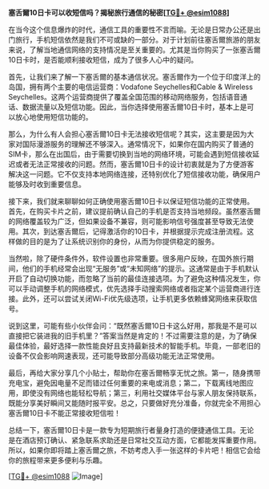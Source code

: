 **塞舌爾10日卡可以收短信吗？揭秘旅行通信的秘密[[TG💪+ @esim1088](https://t.me/s/esim1088)]**

在当今这个信息爆炸的时代，通信工具的重要性不言而喻。无论是日常办公还是出门旅行，手机短信依然是我们不可或缺的一部分。对于计划前往塞舌爾旅游的朋友来说，了解当地通信网络的支持情况是至关重要的。尤其是当你购买了一张塞舌爾10日卡时，是否能顺利接收短信，成为了很多人心中的疑问。

首先，让我们来了解一下塞舌爾的基本通信状况。塞舌爾作为一个位于印度洋上的岛国，拥有两个主要的电信运营商：Vodafone Seychelles和Cable & Wireless Seychelles。这两个运营商提供了覆盖全国范围的移动网络服务，包括语音通话、数据流量以及短信功能。因此，当你选择使用塞舌爾10日卡时，基本上是可以放心地使用短信功能的。

那么，为什么有人会担心塞舌爾10日卡无法接收短信呢？其实，这主要是因为大家对国际漫游服务的理解还不够深入。通常情况下，如果你在国内购买了普通的SIM卡，那么在出国后，由于需要切换到当地的网络环境，可能会遇到短信接收延迟或者无法正常接收的问题。然而，塞舌爾10日卡的设计初衷就是为了方便游客解决这一问题。它不仅支持本地网络连接，还特别优化了短信接收功能，确保用户能够及时收到重要信息。

接下来，我们就来聊聊如何正确使用塞舌爾10日卡以保证短信功能的正常使用。首先，在购买卡片之前，建议提前确认自己的手机是否支持当地频段。虽然塞舌爾的网络覆盖较为广泛，但如果设备不兼容，则可能影响信号强度甚至导致无法使用。其次，到达塞舌爾后，记得激活你的10日卡，并根据提示完成注册流程。这样做的目的是为了让系统识别你的身份，从而为你提供稳定的服务。

当然啦，除了硬件条件外，软件设置也非常重要。很多用户反映，在国外旅行期间，他们的手机经常会出现“无服务”或“未知网络”的提示。这通常是由于手机默认开启了自动切换功能，而忽略了当前的最佳连接选项。为了避免这种情况发生，你可以手动调整手机的网络模式，优先选择手动搜索网络或者指定某个运营商进行连接。此外，还可以尝试关闭Wi-Fi优先级选项，让手机更多依赖蜂窝网络来获取信号。

说到这里，可能有些小伙伴会问：“既然塞舌爾10日卡这么好用，那我是不是可以直接把它装进我的旧手机里？”答案当然是肯定的！不过需要注意的是，为了确保最佳体验，最好选择一款性能良好且支持最新技术的智能手机。毕竟，一部老旧的设备不仅会影响网速表现，还可能导致部分高级功能无法正常使用。

最后，再给大家分享几个小贴士，帮助你在塞舌爾畅享无忧之旅。第一，随身携带充电宝，避免因电量不足而错过任何重要的来电或消息；第二，下载离线地图应用，即使没有网络也能轻松导航；第三，利用社交媒体平台与家人朋友保持联系，既能分享美好瞬间又能随时报平安。总之，只要做好充分准备，你就完全不用担心塞舌爾10日卡不能正常接收短信啦！

总结一下，塞舌爾10日卡是一款专为短期旅行者量身打造的便捷通信工具。无论是在酒店预订确认、紧急联系求助还是日常社交互动方面，它都能发挥重要作用。所以，如果你即将踏上塞舌爾之旅，不妨考虑入手一张这样的卡片吧！相信它会给你的旅程带来更多便利与乐趣。

[[TG💪+ @esim1088](https://t.me/s/esim1088) ![Image](https://i.postimg.cc/4NQfJmqS/Snipaste-2025-05-13-00-14-12.png)]